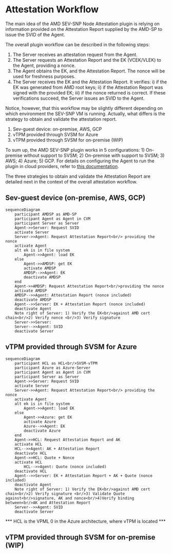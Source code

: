 # Attestation Workflow

The main idea of the AMD SEV-SNP Node Attestation plugin is relying on information provided on the Attestation Report supplied by the AMD-SP to issue the SVID of the Agent.

The overall plugin workflow can be described in the following steps:

1. The Server receives an attestation request from the Agent. 
2. The Server requests an Attestation Report and the EK (VCEK/VLEK) to the Agent, providing a nonce.
3. The Agent obtains the EK, and the Attestation Report. The nonce will be used for freshness purposes.
4. The Server receives the EK and the Attestation Report. It verifies: i) if the EK was generated from AMD root keys; ii) if the Attestation Report was signed with the provided EK; iii) if the nonce returned is correct. If these verifications succeed, the Server issues an SVID to the Agent.

Notice, however, that this workflow may be slightly different depending on which environment the SEV-SNP VM is running. Actually, what differs is the strategy to obtain and validate the attestation report.

1. Sev-guest device: on-premise, AWS, GCP
2. vTPM provided through SVSM for Azure 
3. vTPM provided through SVSM for on-premise (WIP)

To sum up, the AMD SEV-SNP plugin works in 5 configurations: 1) On-premise without support to SVSM; 2) On-premise with support to SVSM; 3) AWS; 4) Azure; 5) GCP.
For details on configuring the Agent to run the plugin in cloud providers, refer to [this documentation](cloud-providers.md).

The three strategies to obtain and validate the Attestation Report are detailed next in the context of the overall attestation workflow.

## Sev-guest device (on-premise, AWS, GCP)

```mermaid
sequenceDiagram
    participant AMDSP as AMD-SP
    participant Agent as Agent in CVM
    participant Server as Server
    Agent->>Server: Request SVID
    activate Server
    Server->>Agent: Request Attestation Report<br/> providing the nonce
    activate Agent
    alt ek is in file system        
        Agent->>Agent: load EK
    else
        Agent->>AMDSP: get EK
        activate AMDSP        
        AMDSP-->>Agent: EK
        deactivate AMDSP
    end
    Agent->>AMDSP: Request Attestation Report<br/>providing the nonce
    activate AMDSP
    AMDSP-->>Agent: Attestation Report (nonce included)
    deactivate AMDSP
    Agent-->>Server: EK + Attestation Report (nonce included)
    deactivate Agent
    Note right of Server: 1) Verify the EK<br/>against AMD cert chain<br/>2) Verify nonce <br/>3) Verify signature
    Server->>Server: 
    Server-->>Agent: SVID
    deactivate Server
```

## vTPM provided through SVSM for Azure 

```mermaid
sequenceDiagram
    participant HCL as HCL<br/>SVSM-vTPM
    participant Azure as Azure-Server
    participant Agent as Agent in CVM
    participant Server as Server
    Agent->>Server: Request SVID
    activate Server
    Server->>Agent: Request Attestation Report<br/> providing the nonce
    activate Agent
    alt ek is in file system        
        Agent->>Agent: load EK
    else
        Agent->>Azure: get EK
        activate Azure        
        Azure-->>Agent: EK
        deactivate Azure
    end
    Agent->>HCL: Request Attestation Report and AK
    activate HCL
    HCL-->>Agent: AK + Attestation Report
    deactivate HCL
    Agent->>HCL: Quote + Nonce
    activate HCL               
        HCL-->>Agent: Quote (nonce included)
    deactivate HCL
    Agent-->>Server: EK + Attestation Report + AK + Quote (nonce included)
    deactivate Agent
    Note right of Server: 1) Verify the EK<br/>against AMD cert chain<br/>2) Verify signature <br/>3) Validate Quote against<br/>signature, AK and nonce<br/>4)Verify binding between<br/>AK and Attestation Report
    Server-->>Agent: SVID
    deactivate Server
```

*** HCL is the VPML 0 in the Azure architecture, where vTPM is located ***

## vTPM provided through SVSM for on-premise (WIP)

